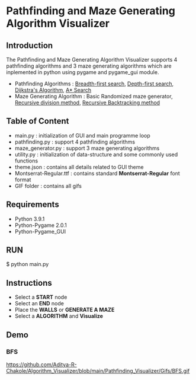 # Pathfinding and Maze Generating Algorithm Visualizer

## Introduction 
The Pathfinding and Maze Generating Algorithm Visualizer supports 4 pathfinding algorithms and 3 maze generating algorithms which are inplemented in python using pygame and pygame_gui module.  
- Pathfinding Algorithms : [Breadth-first search], [Depth-first search], [Dijkstra's Algorithm], [A* Search]
- Maze Generating Algorithm : Basic Randomized maze generator, [Recursive division method], [Recursive Backtracking method]
## Table of Content
- main.py : initialization of GUI and main programme loop
- pathfinding.py : support 4 pathfinding algorithms
- maze_generator.py : support 3 maze generating algorithms
- utility.py : initialization of data-structure and some commonly used functions
- theme.json : contains all details related to GUI theme
- Montserrat-Regular.ttf : contains standard **Montserrat-Regular** font format
- GIF folder : contains all gifs

## Requirements
- Python 3.9.1
- Python-Pygame 2.0.1
- Python-Pygame_GUI 

## RUN
$ python main.py

## Instructions 
- Select a **START** node
- Select an **END** node
- Place the **WALLS** or **GENERATE A MAZE**
- Select a **ALGORITHM** and **Visualize**

## Demo
### BFS
<https://github.com/Aditya-R-Chakole/Algorithm_Visualizer/blob/main/Pathfinding_Visualizer/Gifs/BFS.gif>




[Breadth-first search]: <https://en.wikipedia.org/wiki/Breadth-first_search>
[Depth-first search]: <https://en.wikipedia.org/wiki/Depth-first_search>
[Dijkstra's Algorithm]: <https://en.wikipedia.org/wiki/Dijkstra%27s_algorithm>
[A* Search]: <https://en.wikipedia.org/wiki/A*_search_algorithm>
[Recursive division method]: <https://en.wikipedia.org/wiki/Maze_generation_algorithm>
[Recursive Backtracking method]: <https://en.wikipedia.org/wiki/Maze_generation_algorithm>

